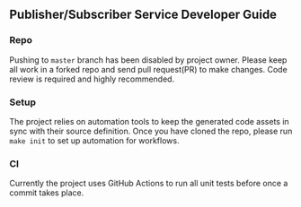 ## Publisher/Subscriber Service Developer Guide

### Repo
Pushing to `master` branch has been disabled by project owner. Please
keep all work in a forked repo and send pull request(PR) to make changes.
Code review is required and highly recommended.

### Setup
The project relies on automation tools to keep the generated code assets
in sync with their source definition. Once you have cloned the repo, please
run `make init` to set up automation for workflows.

### CI
Currently the project uses GitHub Actions to run all unit tests before
once a commit takes place. 
